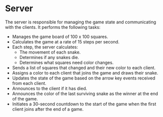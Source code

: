 # Server

The server is responsible for managing the game state and communicating with the clients. It performs the following tasks:

- Manages the game board of 100 x 100 squares.
- Calculates the game at a rate of 15 steps per second.
- Each step, the server calculates:
    - The movement of each snake.
    - Determines if any snakes die.
    - Determines what squares need color changes.
- Sends a list of squares that changed and their new color to each client.
- Assigns a color to each client that joins the game and draws their snake.
- Updates the state of the game based on the arrow key events received from each client.
- Announces to the client if it has died.
- Announces the color of the last surviving snake as the winner at the end of the game.
- Initiates a 30-second countdown to the start of the game when the first client joins after the end of a game.